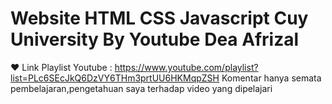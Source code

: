 # Website HTML CSS Javascript Cuy University By Youtube Dea Afrizal 
❤️ Link Playlist Youtube : https://www.youtube.com/playlist?list=PLc6SEcJkQ6DzVY6THm3prtUU6HKMqpZSH Komentar hanya semata pembelajaran,pengetahuan saya terhadap video yang dipelajari
